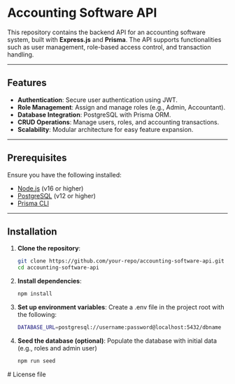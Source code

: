 # **Accounting Software API**

This repository contains the backend API for an accounting software system, built with **Express.js** and **Prisma**. The API supports functionalities such as user management, role-based access control, and transaction handling.

---

## **Features**

- **Authentication**: Secure user authentication using JWT.
- **Role Management**: Assign and manage roles (e.g., Admin, Accountant).
- **Database Integration**: PostgreSQL with Prisma ORM.
- **CRUD Operations**: Manage users, roles, and accounting transactions.
- **Scalability**: Modular architecture for easy feature expansion.

---

## **Prerequisites**

Ensure you have the following installed:

- [Node.js](https://nodejs.org/) (v16 or higher)
- [PostgreSQL](https://www.postgresql.org/) (v12 or higher)
- [Prisma CLI](https://www.prisma.io/docs/getting-started/quickstart)

---

## **Installation**

1. **Clone the repository**:

   ```bash
   git clone https://github.com/your-repo/accounting-software-api.git
   cd accounting-software-api

2. **Install dependencies**:

    ```bash
    npm install

3. **Set up environment variables**: Create a .env file in the project root with the following:

    ```bash
    DATABASE_URL=postgresql://username:password@localhost:5432/dbname

4. **Seed the database (optional)**: Populate the database with initial data (e.g., roles and admin user)

    ```bash
    npm run seed

<!-- ## **Project Structure**

1. **Structure of the project**

    ```bash
    ├── prisma/
    │   ├── schema.prisma       # Prisma schema file
    │   ├── migrations/         # Migration files
    │   └── seeds/              # Database seed scripts
    ├── src/
    │   ├── controllers/        # API Controllers
    │   ├── middlewares/        # Middleware functions
    │   ├── models/             # Prisma Models
    │   ├── routes/             # API Routes
    │   ├── utils/              # Utility functions
    │   └── app.js              # Main Express app
    ├── .env                    # Environment variables
    ├── package.json            # Project configuration
    ├── README.md               # Project documentation
    └── LICENSE     -->             # License file
